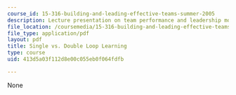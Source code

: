 ```yaml
---
course_id: 15-316-building-and-leading-effective-teams-summer-2005
description: Lecture presentation on team performance and leadership models.
file_location: /coursemedia/15-316-building-and-leading-effective-teams-summer-2005/413d5a03f112d8e00c055eb0f064fdfb_sng_dob_loop_lrn.pdf
file_type: application/pdf
layout: pdf
title: Single vs. Double Loop Learning
type: course
uid: 413d5a03f112d8e00c055eb0f064fdfb

---
```

None
